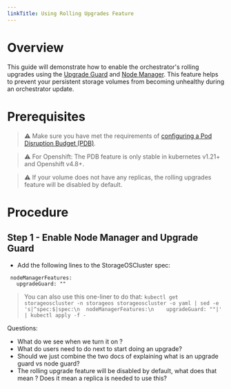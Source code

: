 ```yaml
---
linkTitle: Using Rolling Upgrades Feature 
---
```


# Overview
This guide will demonstrate how to enable the orchestrator's rolling upgrades using the [Upgrade Guard](/docs/concepts/rolling-upgrades/#upgrade-guard) and [Node Manager](/docs/concepts/rolling-upgrades/#upgrade-guard). This feature helps to prevent your persistent storage volumes from becoming unhealthy during an orchestrator update.

# Prerequisites
> ⚠️ Make sure you have met the requirements of [configuring a Pod Disruption Budget (PDB)](https://kubernetes.io/docs/tasks/run-application/configure-pdb/).

> ⚠️ For Openshift: The PDB feature is only stable in kubernetes v1.21+ and Openshift v4.8+.

> ⚠️ If your volume does not have any replicas, the rolling upgrades feature will be disabled by default.

# Procedure
## Step 1 - Enable Node Manager and Upgrade Guard
* Add the following lines to the StorageOSCluster spec:

```
 nodeManagerFeatures:
   upgradeGuard: ""
```

>You can also use this one-liner to do that:
` kubectl get storageoscluster -n storageos storageoscluster -o yaml | sed -e 's|^spec:$|spec:\n  nodeManagerFeatures:\n    upgradeGuard: ""|' | kubectl apply -f - `

Questions:
* What do we see when we turn it on ?
* What do users need to do next to start doing an upgrade?
* Should we just combine the two docs of explaining what is an upgrade guard vs node guard?
* The rolling upgrade feature will be disabled by default, what does that mean ? Does it mean a replica is needed to use this?